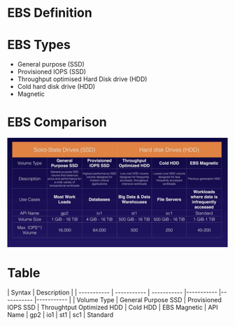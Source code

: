 # EBS Definition

# EBS Types
- General purpose (SSD)
- Provisioned IOPS (SSD)
- Throughput optimised Hard Disk drive  (HDD)
- Cold hard disk drive (HDD)
- Magnetic

# EBS Comparison
![EBS](/images/EBS_comparison.png)

# Table

| Syntax | Description |
| ----------- | ----------- | ----------- |----------- |----------- |----------- |
| Volume Type | General Purpose SSD | Provisioned IOPS SSD | Throughtput Optimized HDD | Cold HDD |  EBS Magnetic
| API Name | gp2 | io1 | st1 | sc1 | Standard

